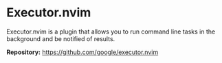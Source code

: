 # Executor.nvim

Executor.nvim is a plugin that allows you to run command line tasks in the background and be notified of results.

**Repository:** <https://github.com/google/executor.nvim>

